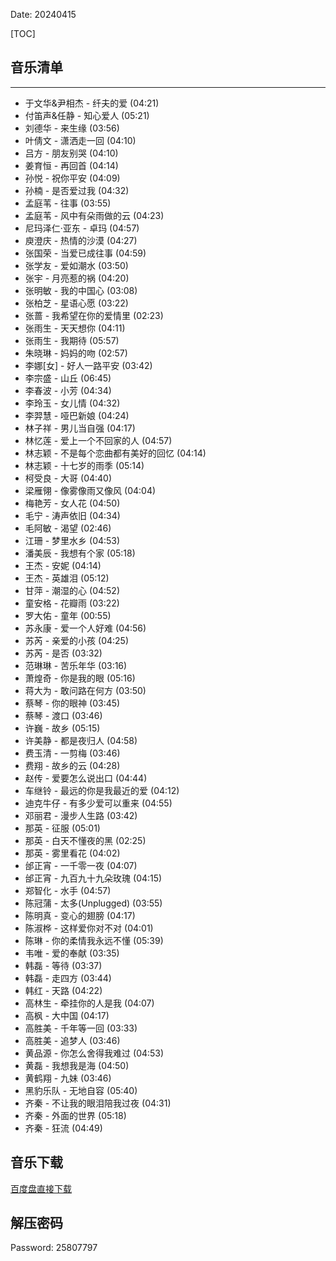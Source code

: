 Date: 20240415


[TOC]

## 音乐清单

------------------------------------------------------------------------


- 于文华&尹相杰 - 纤夫的爱 (04:21)
- 付笛声&任静 - 知心爱人 (05:21)
- 刘德华 - 来生缘 (03:56)
- 叶倩文 - 潇洒走一回 (04:10)
- 吕方 - 朋友别哭 (04:10)
- 姜育恒 - 再回首 (04:14)
- 孙悦 - 祝你平安 (04:09)
- 孙楠 - 是否爱过我 (04:32)
- 孟庭苇 - 往事 (03:55)
- 孟庭苇 - 风中有朵雨做的云 (04:23)
- 尼玛泽仁·亚东 - 卓玛 (04:57)
- 庾澄庆 - 热情的沙漠 (04:27)
- 张国荣 - 当爱已成往事 (04:59)
- 张学友 - 爱如潮水 (03:50)
- 张宇 - 月亮惹的祸 (04:20)
- 张明敏 - 我的中国心 (03:08)
- 张柏芝 - 星语心愿 (03:22)
- 张蔷 - 我希望在你的爱情里 (02:23)
- 张雨生 - 天天想你 (04:11)
- 张雨生 - 我期待 (05:57)
- 朱晓琳 - 妈妈的吻 (02:57)
- 李娜[女] - 好人一路平安 (03:42)
- 李宗盛 - 山丘 (06:45)
- 李春波 - 小芳 (04:34)
- 李玲玉 - 女儿情 (04:32)
- 李羿慧 - 哑巴新娘 (04:24)
- 林子祥 - 男儿当自强 (04:17)
- 林忆莲 - 爱上一个不回家的人 (04:57)
- 林志颖 - 不是每个恋曲都有美好的回忆 (04:14)
- 林志颖 - 十七岁的雨季 (05:14)
- 柯受良 - 大哥 (04:40)
- 梁雁翎 - 像雾像雨又像风 (04:04)
- 梅艳芳 - 女人花 (04:50)
- 毛宁 - 涛声依旧 (04:34)
- 毛阿敏 - 渴望 (02:46)
- 江珊 - 梦里水乡 (04:53)
- 潘美辰 - 我想有个家 (05:18)
- 王杰 - 安妮 (04:14)
- 王杰 - 英雄泪 (05:12)
- 甘萍 - 潮湿的心 (04:52)
- 童安格 - 花瓣雨 (03:22)
- 罗大佑 - 童年 (00:55)
- 苏永康 - 爱一个人好难 (04:56)
- 苏芮 - 亲爱的小孩 (04:25)
- 苏芮 - 是否 (03:32)
- 范琳琳 - 苦乐年华 (03:16)
- 萧煌奇 - 你是我的眼 (05:16)
- 蒋大为 - 敢问路在何方 (03:50)
- 蔡琴 - 你的眼神 (03:45)
- 蔡琴 - 渡口 (03:46)
- 许巍 - 故乡 (05:15)
- 许美静 - 都是夜归人 (04:58)
- 费玉清 - 一剪梅 (03:46)
- 费翔 - 故乡的云 (04:28)
- 赵传 - 爱要怎么说出口 (04:44)
- 车继铃 - 最远的你是我最近的爱 (04:12)
- 迪克牛仔 - 有多少爱可以重来 (04:55)
- 邓丽君 - 漫步人生路 (03:42)
- 那英 - 征服 (05:01)
- 那英 - 白天不懂夜的黑 (02:25)
- 那英 - 雾里看花 (04:02)
- 邰正宵 - 一千零一夜 (04:07)
- 邰正宵 - 九百九十九朵玫瑰 (04:15)
- 郑智化 - 水手 (04:57)
- 陈冠蒲 - 太多(Unplugged) (03:55)
- 陈明真 - 变心的翅膀 (04:17)
- 陈淑桦 - 这样爱你对不对 (04:01)
- 陈琳 - 你的柔情我永远不懂 (05:39)
- 韦唯 - 爱的奉献 (03:35)
- 韩磊 - 等待 (03:37)
- 韩磊 - 走四方 (03:44)
- 韩红 - 天路 (04:22)
- 高林生 - 牵挂你的人是我 (04:07)
- 高枫 - 大中国 (04:17)
- 高胜美 - 千年等一回 (03:33)
- 高胜美 - 追梦人 (03:46)
- 黄品源 - 你怎么舍得我难过 (04:53)
- 黄磊 - 我想我是海 (04:50)
- 黄鹤翔 - 九妹 (03:46)
- 黑豹乐队 - 无地自容 (05:40)
- 齐秦 - 不让我的眼泪陪我过夜 (04:31)
- 齐秦 - 外面的世界 (05:18)
- 齐秦 - 狂流 (04:49)


## 音乐下载

<a class="btn btn-primary" target="_blank"
    href="https://pan.baidu.com/s/15efirnNMMXGUc2NdVNkWUA?pwd=mvui"><span
        class="glyphicon glyphicon-download-alt" aria-hidden="true"></span>
    百度盘直接下载
</a>

## 解压密码
Password:	25807797   
